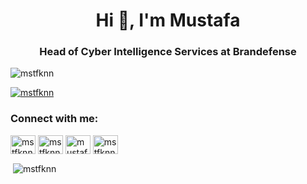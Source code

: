 <h1 align="center">Hi 👋, I'm Mustafa</h1>
<h3 align="center">Head of Cyber Intelligence Services at Brandefense</h3>

<p align="left"> <img src="https://komarev.com/ghpvc/?username=mstfknn&label=Profile%20views&color=0e75b6&style=flat" alt="mstfknn" /> </p>

<p align="left"> <a href="https://twitter.com/mstfknn" target="blank"><img src="https://img.shields.io/twitter/follow/mstfknn?logo=twitter&style=for-the-badge" alt="mstfknn" /></a> </p>

<h3 align="left">Connect with me:</h3>
<p align="left">
<a href="https://twitter.com/mstfknn" target="blank"><img align="center" src="https://raw.githubusercontent.com/rahuldkjain/github-profile-readme-generator/master/src/images/icons/Social/twitter.svg" alt="mstfknn" height="30" width="40" /></a>
<a href="https://linkedin.com/in/mstfknn" target="blank"><img align="center" src="https://raw.githubusercontent.com/rahuldkjain/github-profile-readme-generator/master/src/images/icons/Social/linked-in-alt.svg" alt="mstfknn" height="30" width="40" /></a>
<a href="https://fb.com/mustafakaandemirhan" target="blank"><img align="center" src="https://raw.githubusercontent.com/rahuldkjain/github-profile-readme-generator/master/src/images/icons/Social/facebook.svg" alt="mustafakaandemirhan" height="30" width="40" /></a>
<a href="https://instagram.com/mstfknn" target="blank"><img align="center" src="https://raw.githubusercontent.com/rahuldkjain/github-profile-readme-generator/master/src/images/icons/Social/instagram.svg" alt="mstfknn" height="30" width="40" /></a>
</p>

<p>&nbsp;<img align="center" src="https://github-readme-stats.vercel.app/api?username=mstfknn&show_icons=true&locale=en" alt="mstfknn" /></p>
